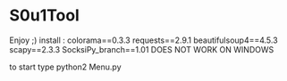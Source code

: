 # S0u1Tool
Enjoy ;) install : colorama==0.3.3 requests==2.9.1 beautifulsoup4==4.5.3 scapy==2.3.3 SocksiPy_branch==1.01   DOES NOT WORK ON WINDOWS



to start type python2 Menu.py
